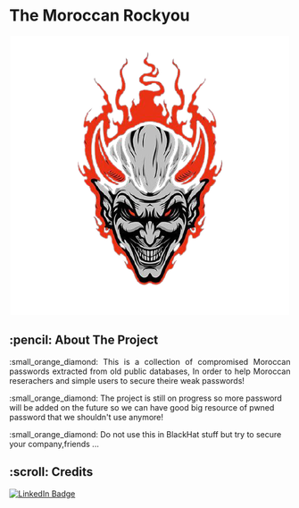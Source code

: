 # The Moroccan Rockyou
<p align="center"> 
  <img src="https://raw.githubusercontent.com/Edd13Mora/MoroccanRockyou/main/asset.png" alt="Pacman Logo" >
</p>

<!-- ABOUT THE PROJECT -->
<h2 id="about-the-project"> :pencil: About The Project</h2>

<p align="justify" id="scenario3">  :small_orange_diamond:
  This is a collection of compromised Moroccan passwords extracted from old public databases, In order to help Moroccan reserachers and simple users to secure theire weak passwords!</br></p>
 
 <p id="scenario3">  :small_orange_diamond: The project is still on progress so more password will be added on the future so we can have good big resource of pwned password that we shouldn't use anymore!
  
<p id="scenario3">  :small_orange_diamond: Do not use this in BlackHat stuff but try to secure your company,friends ...
</p>
<!-- CREDITS -->
<h2 id="credits"> :scroll: Credits</h2>

[![LinkedIn Badge](https://img.shields.io/badge/LinkedIn-0077B5?style=for-the-badge&logo=linkedin&logoColor=white)](https://www.linkedin.com/in/eddiemora/)


